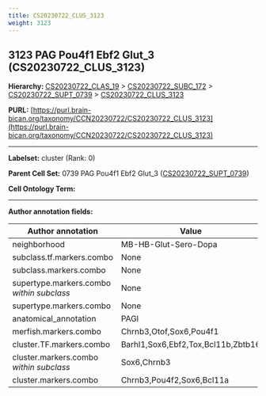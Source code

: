 ```yaml
---
title: CS20230722_CLUS_3123
weight: 3123
---
```

## 3123 PAG Pou4f1 Ebf2 Glut_3 (CS20230722_CLUS_3123)
<b>Hierarchy: </b>
[CS20230722_CLAS_19](../CS20230722_CLAS_19) >
[CS20230722_SUBC_172](../CS20230722_SUBC_172) >
[CS20230722_SUPT_0739](../CS20230722_SUPT_0739) >
[CS20230722_CLUS_3123](../CS20230722_CLUS_3123)

**PURL:** [https://purl.brain-bican.org/taxonomy/CCN20230722/CS20230722_CLUS_3123](https://purl.brain-bican.org/taxonomy/CCN20230722/CS20230722_CLUS_3123)

---


**Labelset:** cluster (Rank: 0)

**Parent Cell Set:** 0739 PAG Pou4f1 Ebf2 Glut_3 ([CS20230722_SUPT_0739](../CS20230722_SUPT_0739))



**Cell Ontology Term:** 

[MARKER GENES.]: #


---

[TRANSFERRED ANNOTATIONS.]: #


[AUTHOR ANNOTATION FIELDS.]: #


**Author annotation fields:**

| Author annotation | Value |
|-------------------|-------|
|neighborhood|MB-HB-Glut-Sero-Dopa|
|subclass.tf.markers.combo|None|
|subclass.markers.combo|None|
|supertype.markers.combo _within subclass_|None|
|supertype.markers.combo|None|
|anatomical_annotation|PAGl|
|merfish.markers.combo|Chrnb3,Otof,Sox6,Pou4f1|
|cluster.TF.markers.combo|Barhl1,Sox6,Ebf2,Tox,Bcl11b,Zbtb16|
|cluster.markers.combo _within subclass_|Sox6,Chrnb3|
|cluster.markers.combo|Chrnb3,Pou4f2,Sox6,Bcl11a|
